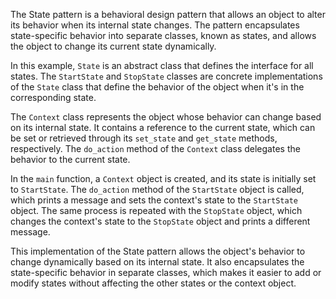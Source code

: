 The State pattern is a behavioral design pattern that allows an object to alter its behavior when its internal state changes. The pattern encapsulates state-specific behavior into separate classes, known as states, and allows the object to change its current state dynamically.

In this example, `State` is an abstract class that defines the interface for all states. The `StartState` and `StopState` classes are concrete implementations of the `State` class that define the behavior of the object when it's in the corresponding state.

The `Context` class represents the object whose behavior can change based on its internal state. It contains a reference to the current state, which can be set or retrieved through its `set_state` and `get_state` methods, respectively. The `do_action` method of the `Context` class delegates the behavior to the current state.

In the `main` function, a `Context` object is created, and its state is initially set to `StartState`. The `do_action` method of the `StartState` object is called, which prints a message and sets the context's state to the `StartState` object. The same process is repeated with the `StopState` object, which changes the context's state to the `StopState` object and prints a different message.

This implementation of the State pattern allows the object's behavior to change dynamically based on its internal state. It also encapsulates the state-specific behavior in separate classes, which makes it easier to add or modify states without affecting the other states or the context object.
